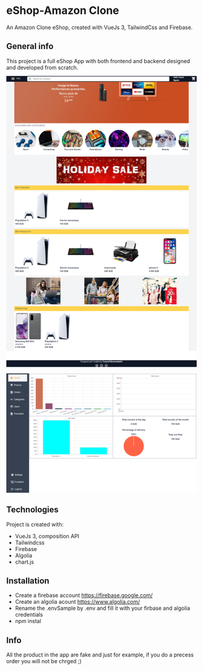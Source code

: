 # eShop-Amazon Clone

An Amazon Clone eShop, created with VueJs 3, TailwindCss and Firebase.

## General info

This project is a full eShop App with both frontend and backend designed and developed from scratch.

![FrontEnd](./images/screencapture.png)

![BackEnd](./images/screencaptureBack.png)

## Technologies

Project is created with:

-   VueJs 3, composition API
-   Tailwindcss
-   Firebase
-   Algolia
-   chart.js

## Installation
- Create a firebase account https://firebase.google.com/
- Create an algolia acount https://www.algolia.com/
- Rename the .envSample by .env and fill it with your firbase and algolia credentials
- npm instal

## Info

All the product in the app are fake and just for example, if you do a precess order you will not be chrged ;)
